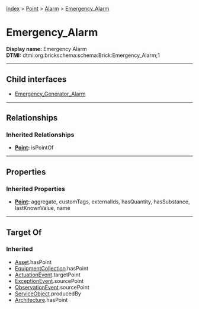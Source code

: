 [Index](../../../Index.md) > [Point](../../Point.md) > [Alarm](../Alarm.md) > [Emergency_Alarm](#)
# Emergency_Alarm

**Display name:** Emergency Alarm<br />
**DTMI:** dtmi:org:brickschema:schema:Brick:Emergency_Alarm;1

---

## Child interfaces
* [Emergency_Generator_Alarm](Emergency_Generator_Alarm.md)

---

## Relationships

### Inherited Relationships
* **[Point](../../Point.md):** isPointOf

---

## Properties

### Inherited Properties
* **[Point](../../Point.md):** aggregate, customTags, externalIds, hasQuantity, hasSubstance, lastKnownValue, name

---

## Target Of
### Inherited
* [Asset](../../../Asset/Asset.md).hasPoint
* [EquipmentCollection](../../../Collection/EquipmentCollection.md).hasPoint
* [ActuationEvent](../../../Event/PointEvent/ActuationEvent.md).targetPoint
* [ExceptionEvent](../../../Event/PointEvent/ExceptionEvent.md).sourcePoint
* [ObservationEvent](../../../Event/PointEvent/ObservationEvent.md).sourcePoint
* [ServiceObject](../../../Information/ServiceObject/ServiceObject.md).producedBy
* [Architecture](../../../Space/Architecture/Architecture.md).hasPoint
